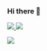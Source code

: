 ### Hi there 👋

<!--
**sproutedpotato/sproutedpotato** is a ✨ _special_ ✨ repository because its `README.md` (this file) appears on your GitHub profile.

Here are some ideas to get you started:

- 🔭 I’m currently working on ...
- 🌱 I’m currently learning ...
- 👯 I’m looking to collaborate on ...
- 🤔 I’m looking for help with ...
- 💬 Ask me about ...
- 📫 How to reach me: ...
- 😄 Pronouns: ...
- ⚡ Fun fact: ...
-->

<a href="https://github.com/sproutedpotato" target="_blank">
<img src="https://img.shields.io/badge/GitHub-fff?style=flat&logo=github&logoColor=000"/> 

<a href="https://www.naver.com" target="_blank">
<img src="https://img.shields.io/badge/Blog-000?style=social&logo=naver&logoColor=03C75A"/></a>

<img src="https://img.shields.io/badge/C-A8B9CC?style=for-the-badge&logo=c&logoColor=000"/></a>


